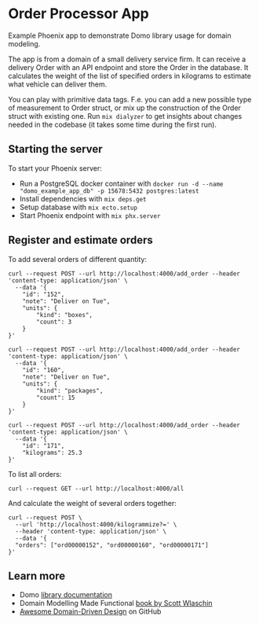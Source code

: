 # Order Processor App

Example Phoenix app to demonstrate Domo library usage for domain modeling. 

The app is from a domain of a small delivery service firm.
It can receive a delivery Order with an API endpoint and store the Order 
in the database.
It calculates the weight of the list of specified orders in kilograms 
to estimate what vehicle can deliver them.

You can play with primitive data tags. F.e. you can add a new possible type 
of measurement to Order struct, or mix up the construction of the Order struct with existing one.
Run `mix dialyzer` to get insights about changes needed in the codebase 
(it takes some time during the first run).

## Starting the server

To start your Phoenix server:

  * Run a PostgreSQL docker container with `docker run -d --name "domo_example_app_db" -p 15678:5432 postgres:latest`
  * Install dependencies with `mix deps.get`
  * Setup database with `mix ecto.setup`
  * Start Phoenix endpoint with `mix phx.server`

## Register and estimate orders

To add several orders of different quantity:

    curl --request POST --url http://localhost:4000/add_order --header 'content-type: application/json' \
      --data '{
        "id": "152",
        "note": "Deliver on Tue",
        "units": {
            "kind": "boxes",
            "count": 3
        }
    }'

    curl --request POST --url http://localhost:4000/add_order --header 'content-type: application/json' \
      --data '{
        "id": "160",
        "note": "Deliver on Tue",
        "units": {
            "kind": "packages",
            "count": 15
        }
    }'

    curl --request POST --url http://localhost:4000/add_order --header 'content-type: application/json' \
      --data '{
        "id": "171",
        "kilograms": 25.3
    }'

To list all orders:

    curl --request GET --url http://localhost:4000/all

And calculate the weight of several orders together:

    curl --request POST \
      --url 'http://localhost:4000/kilogrammize?=' \
      --header 'content-type: application/json' \
      --data '{
      "orders": ["ord00000152", "ord00000160", "ord00000171"]
    }'

## Learn more

  * Domo [library documentation](https://hexdocs.pm/domo/)
  * Domain Modelling Made Functional [book by Scott Wlaschin](https://pragprog.com/book/swdddf/domain-modeling-made-functional)
  * [Awesome Domain-Driven Design](https://github.com/heynickc/awesome-ddd#elixir) on GitHub
